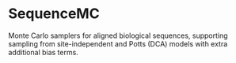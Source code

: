 # SequenceMC
Monte Carlo samplers for aligned biological sequences, supporting sampling from site-independent and Potts (DCA) models with extra additional bias terms.
